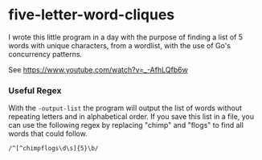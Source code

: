 # five-letter-word-cliques

I wrote this little program in a day with the purpose of finding a list of 5 words with unique characters, from a wordlist, with the use of Go's concurrency patterns.

See https://www.youtube.com/watch?v=_-AfhLQfb6w

### Useful Regex

With the `-output-list` the program will output the list of words without repeating letters and in alphabetical order. If you save this list in a file, you can use the following regex by replacing "chimp" and "flogs" to find all words that could follow.

`/^[^chimpflogs\d\s]{5}\b/`
